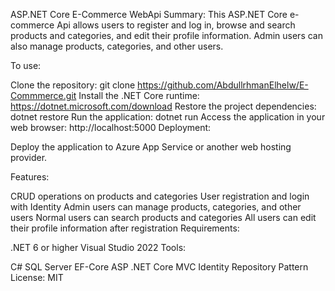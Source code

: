ASP.NET Core E-Commerce WebApi
Summary: This ASP.NET Core e-commerce Api allows users to register and log in, browse and search products and categories, and edit their profile information. Admin users can also manage products, categories, and other users.

To use:

Clone the repository: git clone https://github.com/AbdullrhmanElhelw/E-Commmerce.git
Install the .NET Core runtime: https://dotnet.microsoft.com/download
Restore the project dependencies: dotnet restore
Run the application: dotnet run
Access the application in your web browser: http://localhost:5000
Deployment:

Deploy the application to Azure App Service or another web hosting provider.

Features:

CRUD operations on products and categories
User registration and login with Identity
Admin users can manage products, categories, and other users
Normal users can search products and categories
All users can edit their profile information after registration
Requirements:

.NET 6 or higher
Visual Studio 2022
Tools:

C#
SQL Server
EF-Core
ASP .NET Core MVC
Identity
Repository Pattern
License: MIT
